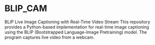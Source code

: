 # BLIP_CAM
BLIP Live Image Captioning with Real-Time Video Stream  This repository provides a Python-based implementation for real-time image captioning using the BLIP (Bootstrapped Language-Image Pretraining) model. The program captures live video from a webcam.
